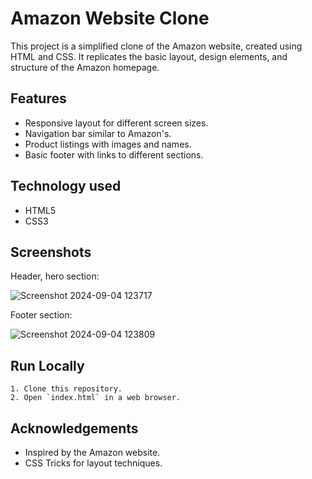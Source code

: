 
# Amazon Website Clone

This project is a simplified clone of the Amazon website, created using HTML and CSS. It replicates the basic layout, design elements, and structure of the Amazon homepage.



## Features

- Responsive layout for different screen sizes.
- Navigation bar similar to Amazon's.
- Product listings with images and names.
- Basic footer with links to different sections.



## Technology used

- HTML5
- CSS3



## Screenshots

Header, hero section:

![Screenshot 2024-09-04 123717](https://github.com/user-attachments/assets/9e9abb33-9b4f-4697-808c-07bc50d3ef73)

Footer section:

![Screenshot 2024-09-04 123809](https://github.com/user-attachments/assets/40e69b98-ab46-4e81-b9c8-055b8f40f5fc)


## Run Locally

    1. Clone this repository.
    2. Open `index.html` in a web browser.


## Acknowledgements

- Inspired by the Amazon website.
- CSS Tricks for layout techniques.

